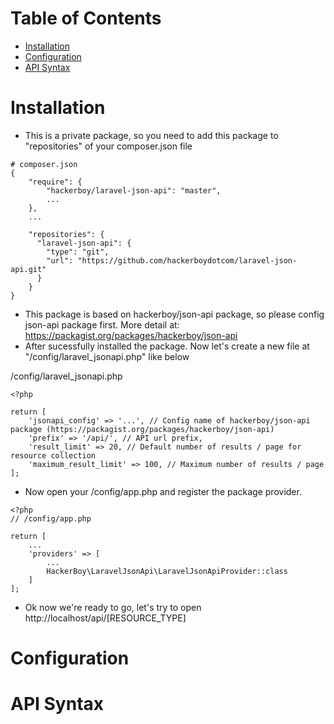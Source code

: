 
# Table of Contents
- [Installation](#installation)
- [Configuration](#configuration)
- [API Syntax](#api-syntax)

# Installation
- This is a private package, so you need to add this package to "repositories" of your composer.json file

```
# composer.json
{
    "require": {
        "hackerboy/laravel-json-api": "master",
        ...
    },
    ...

    "repositories": {
      "laravel-json-api": {
        "type": "git",
        "url": "https://github.com/hackerboydotcom/laravel-json-api.git"
      }
    }
}
```

- This package is based on hackerboy/json-api package, so please config json-api package first. More detail at: https://packagist.org/packages/hackerboy/json-api
- After sucessfully installed the package. Now let's create a new file at "/config/laravel_jsonapi.php" like below

/config/laravel_jsonapi.php

```
<?php

return [
    'jsonapi_config' => '...', // Config name of hackerboy/json-api package (https://packagist.org/packages/hackerboy/json-api)
    'prefix' => '/api/', // API url prefix,
    'result_limit' => 20, // Default number of results / page for resource collection
    'maximum_result_limit' => 100, // Maximum number of results / page
];
```

- Now open your /config/app.php and register the package provider.

```
<?php
// /config/app.php

return [
    ...
    'providers' => [
        ...
        HackerBoy\LaravelJsonApi\LaravelJsonApiProvider::class
    ]
];
```

- Ok now we're ready to go, let's try to open http://localhost/api/[RESOURCE_TYPE]

# Configuration

# API Syntax
